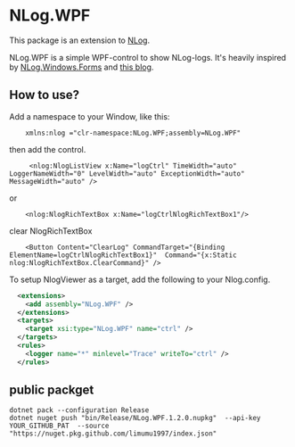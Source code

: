 [1]: https://github.com/NLog/NLog.Windows.Forms
[2]: http://dotnetsolutionsbytomi.blogspot.se/2011/06/creating-awesome-logging-control-with.html

# NLog.WPF

This package is an extension to [NLog](https://github.com/NLog/NLog/).

NLog.WPF is a simple WPF-control to show NLog-logs. It's heavily inspired by [NLog.Windows.Forms][1] and [this blog][2].



## How to use?

Add a namespace to your Window, like this:

        xmlns:nlog ="clr-namespace:NLog.WPF;assembly=NLog.WPF"

then add the control.

         <nlog:NlogListView x:Name="logCtrl" TimeWidth="auto" LoggerNameWidth="0" LevelWidth="auto" ExceptionWidth="auto" MessageWidth="auto" />

or

        <nlog:NlogRichTextBox x:Name="logCtrlNlogRichTextBox1"/>
        
clear NlogRichTextBox

        <Button Content="ClearLog" CommandTarget="{Binding ElementName=logCtrlNlogRichTextBox1}"  Command="{x:Static nlog:NlogRichTextBox.ClearCommand}" />


To setup NlogViewer as a target, add the following to your Nlog.config.

```xml
  <extensions>
    <add assembly="NLog.WPF" />
  </extensions>
  <targets>
    <target xsi:type="NLog.WPF" name="ctrl" />
  </targets>
  <rules>
    <logger name="*" minlevel="Trace" writeTo="ctrl" />
  </rules>
```
## public packget

``` shell
dotnet pack --configuration Release
dotnet nuget push "bin/Release/NLog.WPF.1.2.0.nupkg"  --api-key YOUR_GITHUB_PAT  --source "https://nuget.pkg.github.com/limumu1997/index.json"
```
